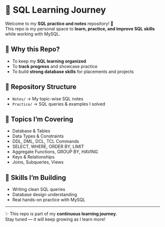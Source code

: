 # 📘 SQL Learning Journey  

Welcome to my **SQL practice and notes** repository! 🚀  
This repo is my personal space to **learn, practice, and improve SQL skills** while working with MySQL.  

## 🎯 Why this Repo?  
- To keep my **SQL learning organized**  
- To **track progress** and showcase practice  
- To build **strong database skills** for placements and projects  

## 📂 Repository Structure  
- `Notes/` → My topic-wise SQL notes  
- `Practice/` → SQL queries & examples I solved  

## 🔑 Topics I’m Covering  
- Database & Tables  
- Data Types & Constraints  
- DDL, DML, DCL, TCL Commands  
- SELECT, WHERE, ORDER BY, LIMIT  
- Aggregate Functions, GROUP BY, HAVING  
- Keys & Relationships  
- Joins, Subqueries, Views  

## 🚀 Skills I’m Building  
- Writing clean SQL queries  
- Database design understanding  
- Real hands-on practice with MySQL  

---

✨ This repo is part of my **continuous learning journey**.  
Stay tuned — it will keep growing as I learn more!  
